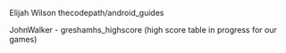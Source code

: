 Elijah Wilson thecodepath/android_guides

JohnWalker - greshamhs_highscore (high score table in progress for our games)

